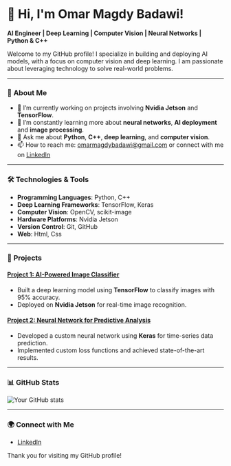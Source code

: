 # 👋 Hi, I'm Omar Magdy Badawi!

**AI Engineer | Deep Learning | Computer Vision | Neural Networks | Python & C++**

Welcome to my GitHub profile! I specialize in building and deploying AI models, with a focus on computer vision and deep learning. I am passionate about leveraging technology to solve real-world problems.

---

### 🧠 **About Me**
- 🔭 I’m currently working on projects involving **Nvidia Jetson** and **TensorFlow**.
- 🌱 I’m constantly learning more about **neural networks**, **AI deployment** and **image processing**.
- 💬 Ask me about **Python**, **C++**, **deep learning**, and **computer vision**.
- 📫 How to reach me: omarmagdybadawi@gmail.com or connect with me on [LinkedIn](https://www.linkedin.com/in/omar-badawi-9181b1243?utm_source=share&utm_campaign=share_via&utm_content=profile&utm_medium=android_app)

---

### 🛠 **Technologies & Tools**
- **Programming Languages**: Python, C++
- **Deep Learning Frameworks**: TensorFlow, Keras
- **Computer Vision**: OpenCV, scikit-image
- **Hardware Platforms**: Nvidia Jetson
- **Version Control**: Git, GitHub
- **Web**: Html, Css

---

### 🚀 **Projects**
#### [Project 1: AI-Powered Image Classifier](https://github.com/your-profile/ai-powered-image-classifier)
- Built a deep learning model using **TensorFlow** to classify images with 95% accuracy.
- Deployed on **Nvidia Jetson** for real-time image recognition.

#### [Project 2: Neural Network for Predictive Analysis](https://github.com/your-profile/predictive-analysis-nn)
- Developed a custom neural network using **Keras** for time-series data prediction.
- Implemented custom loss functions and achieved state-of-the-art results.

---

### 📊 **GitHub Stats**
![Your GitHub stats](https://github-readme-stats.vercel.app/api?username=OmarBadawi9&show_icons=true&theme=radical)

---

### 🌍 **Connect with Me**
- [LinkedIn](https://www.linkedin.com/in/omar-badawi-9181b1243?utm_source=share&utm_campaign=share_via&utm_content=profile&utm_medium=android_app)


Thank you for visiting my GitHub profile!
